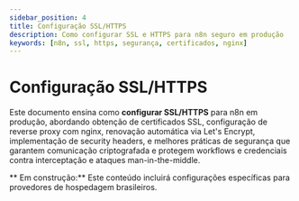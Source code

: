 ```yaml
---
sidebar_position: 4
title: Configuração SSL/HTTPS
description: Como configurar SSL e HTTPS para n8n seguro em produção
keywords: [n8n, ssl, https, segurança, certificados, nginx]
---
```


# Configuração SSL/HTTPS

Este documento ensina como **configurar SSL/HTTPS** para n8n em produção, abordando obtenção de certificados SSL, configuração de reverse proxy com nginx, renovação automática via Let's Encrypt, implementação de security headers, e melhores práticas de segurança que garantem comunicação criptografada e protegem workflows e credenciais contra interceptação e ataques man-in-the-middle.

** Em construção:** Este conteúdo incluirá configurações específicas para provedores de hospedagem brasileiros.
